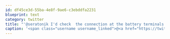 ```yaml
---
id: df45ce3d-55ba-4e8f-9ae6-c3ebddfa2231
blueprint: text
category: twitter
title: "'@seratonik I'd check  the connection at the battery terminals.  Also get the battery load tested, especially if it's the original one"
caption: '<span class="username username_linked">@<a href="https://twitter.com/seratonik" title="Brent Luehr">seratonik</a></span> I''d check  the connection at the battery terminals.  Also get the battery load tested, especially if it''s the original one'
---
```

